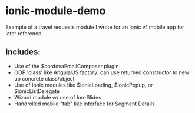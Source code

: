 # ionic-module-demo
Example of a travel requests module I wrote for an Ionic v1 mobile app for later reference. 

## Includes:
- Use of the $cordovaEmailComposer plugin
- OOP 'class' like AngularJS factory; can use returned constructor to new up concrete class/object
- Use of Ionic modules like $ionicLoading, $ionicPopup, or $ionicListDelegate
- Wizard module w/ use of Ion-Slides
- Handrolled mobile "tab" like interface for Segment Details

